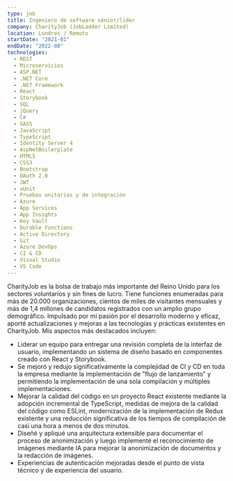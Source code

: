 ```yaml
---
type: job
title: Ingeniero de software sénior/líder
company: CharityJob (JobLadder Limited)
location: Londres / Remoto
startDate: "2021-01"
endDate: "2022-08"
technologies:
  - REST
  - Microservicios
  - ASP.NET
  - .NET Core
  - .NET Framework
  - React
  - Storybook
  - SQL
  - jQuery
  - C#
  - SASS
  - JavaScript
  - TypeScript
  - Identity Server 4
  - AspNetBoilerplate
  - HTML5
  - CSS3
  - Bootstrap
  - OAuth 2.0
  - JWT
  - xUnit
  - Pruebas unitarias y de integración
  - Azure
  - App Services
  - App Insights
  - Key Vault
  - Durable Functions
  - Active Directory
  - Git
  - Azure DevOps
  - CI & CD
  - Visual Studio
  - VS Code
---
```


CharityJob es la bolsa de trabajo más importante del Reino Unido para los sectores voluntarios y sin fines de lucro. Tiene funciones enumeradas para más de 20.000 organizaciones, cientos de miles de visitantes mensuales y más de 1,4 millones de candidatos registrados con un amplio grupo demográfico.
Impulsado por mi pasión por el desarrollo moderno y eficaz, aporté actualizaciones y mejoras a las tecnologías y prácticas existentes en CharityJob. Mis aspectos más destacados incluyen:

- Liderar un equipo para entregar una revisión completa de la interfaz de usuario, implementando un sistema de diseño basado en componentes creado con React y Storybook.
- Se mejoró y redujo significativamente la complejidad de CI y CD en toda la empresa mediante la implementación de "flujo de lanzamiento" y permitiendo la implementación de una sola compilación y múltiples implementaciones.
- Mejorar la calidad del código en un proyecto React existente mediante la adopción incremental de TypeScript, medidas de mejora de la calidad del código como ESLint, modernización de la implementación de Redux existente y una reducción significativa de los tiempos de compilación de casi una hora a menos de dos minutos.
- Diseñé y apliqué una arquitectura extensible para documentar el proceso de anonimización y luego implementé el reconocimiento de imágenes mediante IA para mejorar la anonimización de documentos y la redacción de imágenes.
- Experiencias de autenticación mejoradas desde el punto de vista técnico y de experiencia del usuario.
